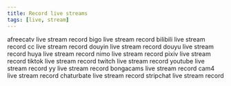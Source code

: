 ```yaml
---
title: Record live streams
tags: [live, stream]
---
```


afreecatv live stream record
bigo live stream record
bilibili live stream record
cc live stream record
douyin live stream record
douyu live stream record
huya live stream record
nimo live stream record
pixiv live stream record
tiktok live stream record
twitch live stream record
youtube live stream record
yy live stream record
bongacams live stream record
cam4 live stream record
chaturbate live stream record
stripchat live stream record
